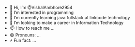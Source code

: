- 👋 Hi, I’m @VishalAmbhore2954
- 👀 I’m interested in programming
- 🌱 I’m currently learning java fullstack at linkcode technology
- 💞️ I’m looking to make a career in Information Technology
- 📫 How to reach me ...
- 😄 Pronouns: ...
- ⚡ Fun fact: ...

<!---
VishalAmbhore2954/VishalAmbhore2954 is a ✨ special ✨ repository because its `README.md` (this file) appears on your GitHub profile.
You can click the Preview link to take a look at your changes.
--->
